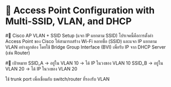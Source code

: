 # 📡 Access Point Configuration with Multi-SSID, VLAN, and DHCP

#📶 Cisco AP VLAN + SSID Setup (แจก IP แยกตาม SSID)
โปรเจคนี้คือการตั้งค่า Access Point ของ Cisco ให้สามารถสร้าง Wi-Fi หลายชื่อ (SSID) และแจก IP แยกตาม VLAN อย่างถูกต้อง โดยใช้ Bridge Group Interface (BVI) เพื่อรับ IP จาก DHCP Server (เช่น Router)

#📌 เป้าหมาย
SSID_A → อยู่ใน VLAN 10 → ได้ IP ในวงของ VLAN 10
SSID_B → อยู่ใน VLAN 20 → ได้ IP ในวงของ VLAN 20

ใช้ trunk port เพื่อเชื่อมกับ switch/router ที่รองรับ VLAN
